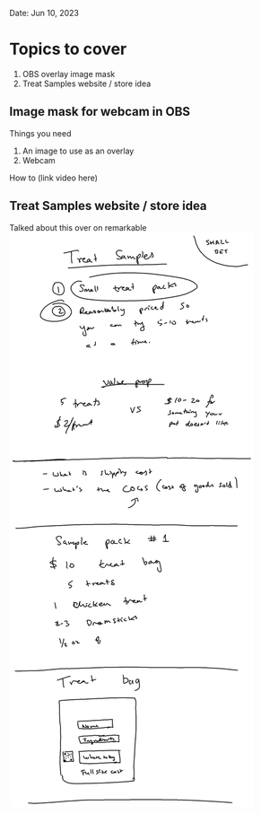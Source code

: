 Date: Jun 10, 2023

# Topics to cover

1. OBS overlay image mask
2. Treat Samples website / store idea

## Image mask for webcam in OBS

Things you need

1. An image to use as an overlay
2. Webcam

How to (link video here)

## Treat Samples website / store idea

Talked about this over on remarkable
![remarkable overview of treat samples](<Stream - page 6.png>)
